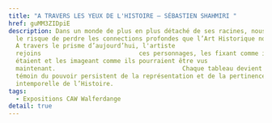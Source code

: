 ```yaml
---
title: "A TRAVERS LES YEUX DE L'HISTOIRE – SÉBASTIEN SHAHMIRI "
href: guMM3ZIDpiE
description: Dans un monde de plus en plus détaché de ses racines, nous prenons
  le risque de perdre les connections profondes que l’Art Historique nous offre.
  A travers le prisme d’aujourd’hui, l'artiste
  rejoins                           ces personnages, les fixant comme ils
  étaient et les imageant comme ils pourraient être vus
  maintenant.                                   Chaque tableau devient alors
  témoin du pouvoir persistent de la représentation et de la pertinence
  intemporelle de l’Histoire.
tags:
  - Expositions CAW Walferdange
detail: true
---
```

